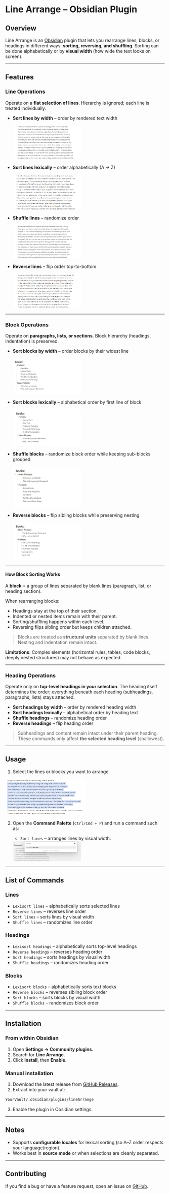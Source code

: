 # Line Arrange – Obsidian Plugin

## Overview

Line Arrange is an [Obsidian](https://obsidian.md) plugin that lets you rearrange lines, blocks, or headings in different ways: **sorting, reversing, and shuffling**.
Sorting can be done alphabetically or by **visual width** (how wide the text looks on screen).

---

## Features

### Line Operations

Operate on a **flat selection of lines**. Hierarchy is ignored; each line is treated individually.

* **Sort lines by width** – order by rendered text width

  <img src="./assets/sorted.png" alt="" style="width: 45%; height: auto;" loading="lazy" />

* **Sort lines lexically** – order alphabetically (A → Z)

  <img src="./assets/lexisrted.png" alt="" style="width: 45%; height: auto;" loading="lazy" />

* **Shuffle lines** – randomize order

  <img src="./assets/shuffled.png" alt="" style="width: 45%; height: auto;" loading="lazy" />

* **Reverse lines** – flip order top-to-bottom

  <img src="./assets/reversed.png" alt="" style="width: 45%; height: auto;" loading="lazy" />

---

### Block Operations

Operate on **paragraphs, lists, or sections**.
Block hierarchy (headings, indentation) is preserved.

* **Sort blocks by width** – order blocks by their widest line

  <img src="./assets/sorted_blocks.jpg" alt="" style="width: 45%; height: auto;" loading="lazy" />

* **Sort blocks lexically** – alphabetical order by first line of block

  <img src="./assets/lexisrted_blocks.jpg" alt="" style="width: 45%; height: auto;" loading="lazy" />

* **Shuffle blocks** – randomize block order while keeping sub-blocks grouped

  <img src="./assets/shuffled_blocks.jpg" alt="" style="width: 45%; height: auto;" loading="lazy" />

* **Reverse blocks** – flip sibling blocks while preserving nesting

  <img src="./assets/reversed_blocks.jpg" alt="" style="width: 45%; height: auto;" loading="lazy" />

---

#### How Block Sorting Works

A **block** = a group of lines separated by blank lines (paragraph, list, or heading section).

When rearranging blocks:

* Headings stay at the top of their section.
* Indented or nested items remain with their parent.
* Sorting/shuffling happens within each level.
* Reversing flips sibling order but keeps children attached.

> Blocks are treated as **structural units** separated by blank lines.
> Nesting and indentation remain intact.

**Limitations**: Complex elements (horizontal rules, tables, code blocks, deeply nested structures) may not behave as expected.

---

### Heading Operations

Operate only on **top-level headings in your selection**.
The heading itself determines the order; everything beneath each heading (subheadings, paragraphs, lists) stays attached.

* **Sort headings by width** – order by rendered heading width
* **Sort headings lexically** – alphabetical order by heading text
* **Shuffle headings** – randomize heading order
* **Reverse headings** – flip heading order

> Subheadings and content remain intact under their parent heading.
> These commands only affect **the selected heading level** (shallowest).

---

## Usage

1. Select the lines or blocks you want to arrange.

  <img src="./assets/select.png" alt="Select Lines Usage" style="width: 50%; height: auto;" loading="lazy" />

2. Open the **Command Palette** (`Ctrl/Cmd + P`) and run a command such as:

   * `Sort lines` – arranges lines by visual width.

    <img src="./assets/sort_lines.png" alt="Sort Lines Usage" style="width: 45%; height: auto;" loading="lazy" />

---

## List of Commands

### Lines

* `Lexisort lines` – alphabetically sorts selected lines
* `Reverse lines` – reverses line order
* `Sort lines` – sorts lines by visual width
* `Shuffle lines` – randomizes line order

### Headings

* `Lexisort headings` – alphabetically sorts top-level headings
* `Reverse headings` – reverses heading order
* `Sort headings` – sorts headings by visual width
* `Shuffle headings` – randomizes heading order

### Blocks

* `Lexisort blocks` – alphabetically sorts text blocks
* `Reverse blocks` – reverses sibling block order
* `Sort blocks` – sorts blocks by visual width
* `Shuffle blocks` – randomizes block order

---

## Installation

### From within Obsidian

1. Open **Settings → Community plugins**.
2. Search for **Line Arrange**.
3. Click **Install**, then **Enable**.

### Manual installation

1. Download the latest release from [GitHub Releases](https://github.com/chitwan27/lineArrange/releases).
2. Extract into your vault at:

  ```bash
  YourVault/.obsidian/plugins/lineArrange
  ```

3. Enable the plugin in Obsidian settings.

---

## Notes

* Supports **configurable locales** for lexical sorting (so A–Z order respects your language/region).
* Works best in **source mode** or when selections are cleanly separated.

---

## Contributing

If you find a bug or have a feature request, open an issue on [GitHub](https://github.com/chitwan27/lineArrange).
